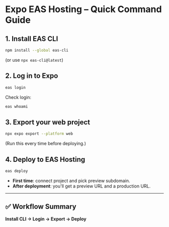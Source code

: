 # Expo EAS Hosting – Quick Command Guide

## 1. Install EAS CLI

```bash
npm install --global eas-cli
```

(or use `npx eas-cli@latest`)

## 2. Log in to Expo

```bash
eas login
```

Check login:

```bash
eas whoami
```

## 3. Export your web project

```bash
npx expo export --platform web
```

(Run this every time before deploying.)

## 4. Deploy to EAS Hosting

```bash
eas deploy
```

- **First time**: connect project and pick preview subdomain.
- **After deployment**: you'll get a preview URL and a production URL.

---

## ✅ Workflow Summary

**Install CLI → Login → Export → Deploy**
